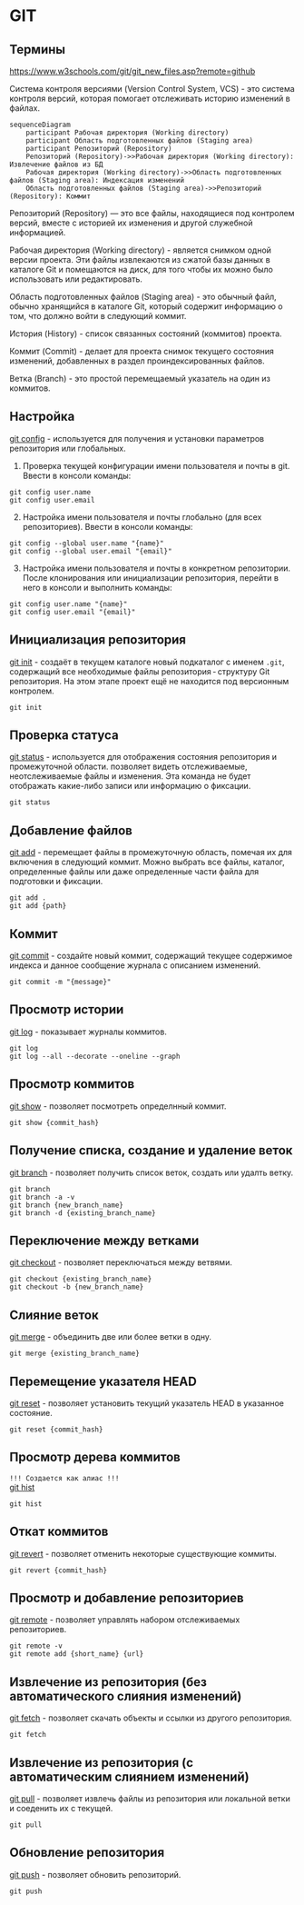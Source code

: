 # GIT

## Термины
https://www.w3schools.com/git/git_new_files.asp?remote=github

Система контроля версиями (Version Control System, VCS) - это система контроля версий, которая помогает отслеживать историю изменений в файлах.

```mermaid
sequenceDiagram
    participant Рабочая директория (Working directory)
    participant Область подготовленных файлов (Staging area)
    participant Репозиторий (Repository)
    Репозиторий (Repository)->>Рабочая директория (Working directory): Извлечение файлов из БД
    Рабочая директория (Working directory)->>Область подготовленных файлов (Staging area): Индексация изменений
    Область подготовленных файлов (Staging area)->>Репозиторий (Repository): Коммит
```

Репозиторий (Repository) — это все файлы, находящиеся под контролем версий, вместе с историей их изменения и другой служебной информацией.  

Рабочая директория (Working directory) - является снимком одной версии проекта. Эти файлы извлекаются из сжатой базы данных в каталоге Git и помещаются на диск, для того чтобы их можно было использовать или редактировать.  

Область подготовленных файлов (Staging area) - это обычный файл, обычно хранящийся в каталоге Git, который содержит информацию о том, что должно войти в следующий коммит. 

История (History) - список связанных состояний (коммитов) проекта.

Коммит (Commit) - делает для проекта снимок текущего состояния изменений, добавленных в раздел проиндексированных файлов.  

Ветка (Branch) - это простой перемещаемый указатель на один из коммитов.

## Настройка
[git config](https://git-scm.com/docs/git-config) - используется для получения и установки параметров репозитория или глобальных.  
1. Проверка текущей конфигурации имени пользователя и почты в git. Ввести в консоли команды:
```console
git config user.name
git config user.email
```
2. Настройка имени пользователя и почты глобально (для всех репозиториев). Ввести в консоли команды:
```console
git config --global user.name "{name}"
git config --global user.email "{email}"
```
3. Настройка имени пользователя и почты в конкретном репозитории. После клонирования или инициализации репозитория, перейти в него в консоли и выполнить команды:
```console
git config user.name "{name}"
git config user.email "{email}"
```

## Инициализация репозитория
[git init](https://git-scm.com/docs/git-init) - создаёт в текущем каталоге новый подкаталог с именем `.git`, содержащий все необходимые файлы репозитория - структуру Git репозитория. На этом этапе проект ещё не находится под версионным контролем.
```console
git init
```

## Проверка статуса
[git status](https://git-scm.com/docs/git-status) - используется для отображения состояния репозитория и промежуточной области. позволяет видеть отслеживаемые, неотслеживаемые файлы и изменения. Эта команда не будет отображать какие-либо записи или информацию о фиксации.
```console
git status
```

## Добавление файлов
[git add](https://git-scm.com/docs/git-add) - перемещает файлы в промежуточную область, помечая их для включения в следующий коммит. Можно выбрать все файлы, каталог, определенные файлы или даже определенные части файла для подготовки и фиксации.
```console
git add .
git add {path}
```

## Коммит
[git commit](https://git-scm.com/docs/git-commit) - cоздайте новый коммит, содержащий текущее содержимое индекса и данное сообщение журнала с описанием изменений.
```console
git commit -m "{message}"
```

## Просмотр истории
[git log](https://git-scm.com/docs/git-log) - показывает журналы коммитов.
```console
git log
git log --all --decorate --oneline --graph
```

## Просмотр коммитов
[git show](https://git-scm.com/docs/git-show) - позволяет посмотреть определнный коммит.
```console
git show {commit_hash}
```

## Получение списка, создание и удаление веток
[git branch](https://git-scm.com/docs/git-branch) - позволяет получить список веток, создать или удалть ветку.
```console
git branch
git branch -a -v
git branch {new_branch_name}
git branch -d {existing_branch_name}
```

## Переключение между ветками
[git checkout](https://git-scm.com/docs/git-checkout) - позволяет переключаться между ветвями.
```console
git checkout {existing_branch_name}
git checkout -b {new_branch_name}
```

## Слияние веток
[git merge](https://git-scm.com/docs/git-merge) - объединить две или более ветки в одну.
```console
git merge {existing_branch_name}
```

## Перемещение указателя HEAD
[git reset](https://git-scm.com/docs/git-reset) - позволяет установить текущий указатель HEAD в указанное состояние.
```console
git reset {commit_hash}
```

## Просмотр дерева коммитов
`!!! Создается как алиас !!!`  
[git hist](https://skazkin.su/sozdanie-komandy-git-hist-krasivyj-log-kommitov/)  
```console
git hist
```

## Откат коммитов
[git revert](https://git-scm.com/docs/git-revert) - позволяет отменить некоторые существующие коммиты.
```console
git revert {commit_hash}
```

## Просмотр и добавление репозиториев
[git remote](https://git-scm.com/docs/git-remote) - позволяет управлять набором отслеживаемых репозиториев.
```console
git remote -v
git remote add {short_name} {url}
```

## Извлечение из репозитория (без автоматического слияния изменений)
[git fetch](https://git-scm.com/docs/git-fetch) - позволяет скачать объекты и ссылки из другого репозитория.
```console
git fetch
```

## Извлечение из репозитория (c автоматическим слиянием изменений)
[git pull](https://git-scm.com/docs/git-pull) - позволяет извлечь файлы из репозитория или локальной ветки и соеденить их с текущей.
```console
git pull
```

## Обновление репозитория
[git push](https://git-scm.com/docs/git-push) - позволяет обновить репозиторий.
```console
git push
```
